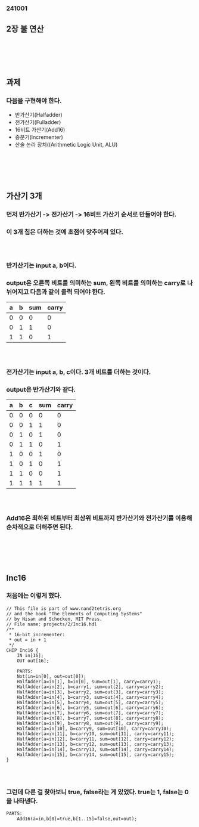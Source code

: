 ### 241001
## 2장 불 연산
### <br/><br/><br/>

## 과제
### 다음을 구현해야 한다.
- 반가산기(Halfadder)
- 전가산기(Fulladder)
- 16비트 가산기(Add16)
- 증분기(Incrementer)
- 산술 논리 장치((Arithmetic Logic Unit, ALU)
### <br/><br/><br/>

## 가산기 3개
### 먼저 반가산기 -> 전가산기 -> 16비트 가산기 순서로 만들어야 한다.
### 이 3개 칩은 더하는 것에 초점이 맞추어져 있다.
### <br/>

### 반가산기는 input a, b이다.
### output은 오른쪽 비트를 의미하는 sum, 왼쪽 비트를 의미하는 carry로 나뉘어지고 다음과 같이 출력 되어야 한다.
| a | b | sum | carry |
|---|---|-----|-------|
| 0 | 0 | 0   | 0     |
| 0 | 1 | 1   | 0     |
| 1 | 1 | 0   | 1     |
### <br/>

### 전가산기는 input a, b, c이다. 3개 비트를 더하는 것이다.
### output은 반가산기와 같다. 
| a | b | c   |sum    |carry|
|---|---|-----|-------|-----|
| 0 | 0 | 0   | 0     |  0  |
| 0 | 0 | 1   | 1     |  0  |
| 0 | 1 | 0   | 1     |  0  |
| 0 | 1 | 1   | 0     |  1  |
| 1 | 0 | 0   | 1     |  0  |
| 1 | 0 | 1   | 0     |  1  |
| 1 | 1 | 0   | 0     |  1  |
| 1 | 1 | 1   | 1     |  1  |
### <br/>

### Add16은 최하위 비트부터 최상위 비트까지 반가산기와 전가산기를 이용해 순차적으로 더해주면 된다.
### <br/><br/><br/>

## Inc16
### 처음에는 이렇게 했다.
```
// This file is part of www.nand2tetris.org
// and the book "The Elements of Computing Systems"
// by Nisan and Schocken, MIT Press.
// File name: projects/2/Inc16.hdl
/**
 * 16-bit incrementer:
 * out = in + 1
 */
CHIP Inc16 {
    IN in[16];
    OUT out[16];

    PARTS:
    Not(in=in[0], out=out[0]);
    HalfAdder(a=in[1], b=in[0], sum=out[1], carry=carry1);
    HalfAdder(a=in[2], b=carry1, sum=out[2], carry=carry2);
    HalfAdder(a=in[3], b=carry2, sum=out[3], carry=carry3);
    HalfAdder(a=in[4], b=carry3, sum=out[4], carry=carry4);
    HalfAdder(a=in[5], b=carry4, sum=out[5], carry=carry5);
    HalfAdder(a=in[6], b=carry5, sum=out[6], carry=carry6);
    HalfAdder(a=in[7], b=carry6, sum=out[7], carry=carry7);
    HalfAdder(a=in[8], b=carry7, sum=out[8], carry=carry8);
    HalfAdder(a=in[9], b=carry8, sum=out[9], carry=carry9);
    HalfAdder(a=in[10], b=carry9, sum=out[10], carry=carry10);
    HalfAdder(a=in[11], b=carry10, sum=out[11], carry=carry11);
    HalfAdder(a=in[12], b=carry11, sum=out[12], carry=carry12);
    HalfAdder(a=in[13], b=carry12, sum=out[13], carry=carry13);
    HalfAdder(a=in[14], b=carry13, sum=out[14], carry=carry14);
    HalfAdder(a=in[15], b=carry14, sum=out[15], carry=carry15);
}
```
### <br/>

### 그런데 다른 걸 찾아보니 true, false라는 게 있었다. true는 1, false는 0을 나타낸다.
```
PARTS:
    Add16(a=in,b[0]=true,b[1..15]=false,out=out);
```
### <br/><br/><br/>


